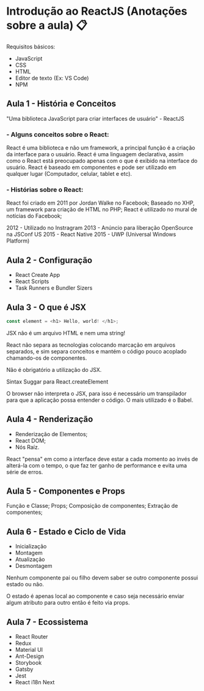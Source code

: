 
# Introdução ao ReactJS (Anotações sobre a aula) 📋

Requisitos básicos:
- JavaScript
- CSS
- HTML
- Editor de texto (Ex: VS Code)
- NPM

## Aula 1 - História e Conceitos

"Uma biblioteca JavaScript para criar interfaces de usuário" - ReactJS

### - Alguns conceitos sobre o React:

React é uma biblioteca e não um framework, a principal função é a criação da interface para o usuário.
React é uma linguagem declarativa, assim como o React está preocupado apenas com o que é exibido na interface do usuário.
React é baseado em componentes e pode ser utilizado em qualquer lugar (Computador, celular, tablet e etc).

### - Histórias sobre o React:

React foi criado em 2011 por Jordan Walke no Facebook;
Baseado no XHP, um framework para criação de HTML no PHP;
React é utilizado no mural de notícias do Facebook;

2012 - Utilizado no Instragram
2013 - Anúncio para liberação OpenSource na JSConf US
2015 - React Native
2015 - UWP (Universal Windows Platform)

## Aula 2 - Configuração

- React Create App
- React Scripts
- Task Runners e Bundler Sizers

## Aula 3 - O que é JSX

```js
const element = <h1> Hello, world! </h1>;
```

JSX não é um arquivo HTML e nem uma string!

React não separa as tecnologias colocando marcação em arquivos separados, e sim separa conceitos e mantém o código pouco acoplado chamando-os de componentes.

Não é obrigatório a utilização do JSX.

Sintax Suggar para React.createElement

O browser não interpreta o JSX, para isso é necessário um transpilador para que a aplicação possa entender o código. O mais utilizado é o Babel.

## Aula 4 - Renderização

- Renderização de Elementos;
- React DOM;
- Nós Raíz.

React "pensa" em como a interface deve estar a cada momento ao invés de alterá-la com o tempo, o que faz ter ganho de performance e evita uma série de erros.

## Aula 5 - Componentes e Props

Função e Classe;
Props;
Composição de componentes;
Extração de componentes;

## Aula 6 - Estado e Ciclo de Vida

- Inicialização
- Montagem
- Atualização
- Desmontagem

Nenhum componente pai ou filho devem saber se outro componente possui estado ou não.

O estado é apenas local ao componente e caso seja necessário enviar algum atributo para outro então é feito via props.

## Aula 7 - Ecossistema

- React Router
- Redux
- Material UI
- Ant-Design
- Storybook
- Gatsby
- Jest
- React i18n Next
